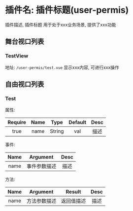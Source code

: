 # 插件名: 插件标题(user-permis)

插件描述, 插件标题 用于处于xxx业务场景, 提供了xxx功能

## 舞台视口列表

### TestView

地址: `/user-permis/test.vue`
显示xxx内容, 可进行xxx操作

## 自由视口列表

### Test

属性:

| Require | Name |  Type  | Default | Desc |
|:-------:|:----:|:------:|:-------:|:----:|
|  true   | name | String |   val   | 描述 |
  
事件:

| Name |   Argument   | Desc |
|:----:|:------------:|:----:|
| name | 事件参数描述 | 描述 |

方法:

| Name |   Argument   |   Result   | Desc |
|:----:|:------------:|:----------:|:----:|
| name | 方法参数描述 | 返回值描述 | 描述 |